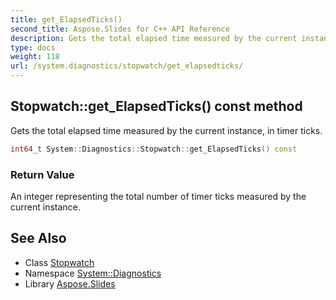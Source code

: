 ```yaml
---
title: get_ElapsedTicks()
second_title: Aspose.Slides for C++ API Reference
description: Gets the total elapsed time measured by the current instance, in timer ticks.
type: docs
weight: 118
url: /system.diagnostics/stopwatch/get_elapsedticks/
---
```

## Stopwatch::get_ElapsedTicks() const method


Gets the total elapsed time measured by the current instance, in timer ticks.

```cpp
int64_t System::Diagnostics::Stopwatch::get_ElapsedTicks() const
```


### Return Value

An integer representing the total number of timer ticks measured by the current instance.

## See Also

* Class [Stopwatch](../)
* Namespace [System::Diagnostics](../../)
* Library [Aspose.Slides](../../../)
